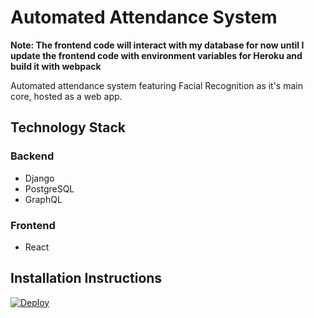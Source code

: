 # Automated Attendance System

**Note: The frontend code will interact with my database for now until I update the frontend code with environment variables for Heroku and build it with webpack**

 Automated attendance system featuring Facial Recognition as it's main core, hosted as a web app.


## Technology Stack ##
### Backend ###
* Django
* PostgreSQL
* GraphQL

### Frontend ##
* React

## Installation Instructions ##
[![Deploy](https://www.herokucdn.com/deploy/button.svg)](https://heroku.com/deploy?template=https://github.com/devanteayris/Automated-Attendance-System)
